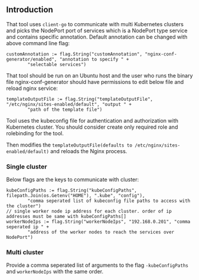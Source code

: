 ## Introduction

That tool uses `client-go` to communicate with multi Kubernetes clusters and picks the NodePort port 
of services which is a NodePort type service and contains specific annotation. Default annotation can 
be changed with above command line flag:
```
customAnnotation := flag.String("customAnnotation", "nginx-conf-generator/enabled", "annotation to specify " +
		"selectable services")
```

That tool should be run on an Ubuntu host and the user who runs the binary file nginx-conf-generator 
should have permissions to edit below file and reload nginx service:
```
templateOutputFile := flag.String("templateOutputFile", "/etc/nginx/sites-enabled/default", "output " +
		"path of the template file")
```

Tool uses the kubeconfig file for authentication and authorization with Kubernetes cluster. You should consider 
create only required role and rolebinding for the tool.

Then modifies the `templateOutputFile(defaults to /etc/nginx/sites-enabled/default)` and reloads the Nginx process.

### Single cluster
Below flags are the keys to communicate with cluster:
```
kubeConfigPaths := flag.String("kubeConfigPaths", filepath.Join(os.Getenv("HOME"), ".kube", "config"),
		"comma seperated list of kubeconfig file paths to access with the cluster")
// single worker node ip address for each cluster. order of ip addresses must be same with kubeConfigPaths[]
workerNodeIps := flag.String("workerNodeIps", "192.168.0.201", "comma seperated ip " +
		"address of the worker nodes to reach the services over NodePort")
```

### Multi cluster
Provide a comma seperated list of arguments to the flag `-kubeConfigPaths` and `workerNodeIps` with the same order.